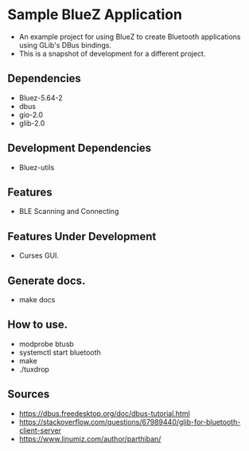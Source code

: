 # Sample BlueZ Application
- An example project for using BlueZ to create Bluetooth applications using GLib's DBus bindings.
- This is a snapshot of development for a different project.

## Dependencies
- Bluez-5.64-2
- dbus
- gio-2.0
- glib-2.0

## Development Dependencies
- Bluez-utils

## Features
- BLE Scanning and Connecting

## Features Under Development
- Curses GUI.

## Generate docs.
- make docs

## How to use.
- modprobe btusb
- systemctl start bluetooth
- make
- ./tuxdrop 

## Sources
- https://dbus.freedesktop.org/doc/dbus-tutorial.html
- https://stackoverflow.com/questions/67989440/glib-for-bluetooth-client-server
- https://www.linumiz.com/author/parthiban/
